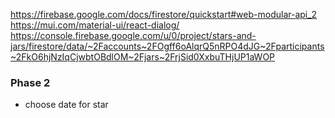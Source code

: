 https://firebase.google.com/docs/firestore/quickstart#web-modular-api_2
https://mui.com/material-ui/react-dialog/
https://console.firebase.google.com/u/0/project/stars-and-jars/firestore/data/~2Faccounts~2FOgff6oAlqrQ5nRPO4dJG~2Fparticipants~2FkO6hjNzIqCjwbtOBdlOM~2Fjars~2FrjSid0XxbuTHjUP1aWOP


### Phase 2
* choose date for star